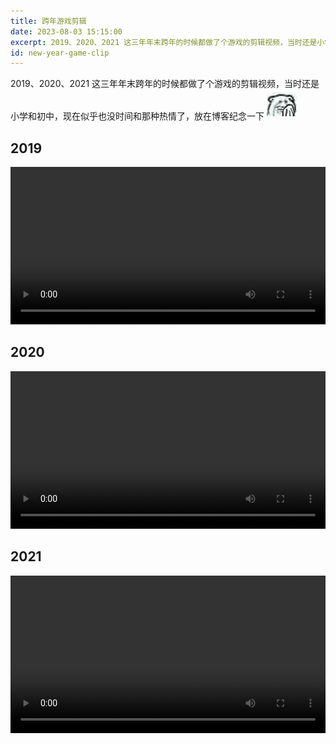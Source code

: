 ```yaml
---
title: 跨年游戏剪辑
date: 2023-08-03 15:15:00
excerpt: 2019、2020、2021 这三年年末跨年的时候都做了个游戏的剪辑视频，当时还是小学和初中，现在似乎也没时间和那种热情了，放在博客纪念一下（
id: new-year-game-clip
---
```


2019、2020、2021 这三年年末跨年的时候都做了个游戏的剪辑视频，当时还是小学和初中，现在似乎也没时间和那种热情了，放在博客纪念一下
![](new-year-game-clip/wiping_tears_meme.gif)

## 2019

<video src="new-year-game-clip/2019Project.compressed.mp4" controls width="100%"></video>

## 2020

<video src="new-year-game-clip/2020Project.compressed.mp4" controls width="100%"></video>

## 2021

<video src="new-year-game-clip/2021Project.compressed.mp4" controls width="100%"></video>

<script>
   document.querySelectorAll('video').forEach((video) => { video.volume = 0.25 })
</script>